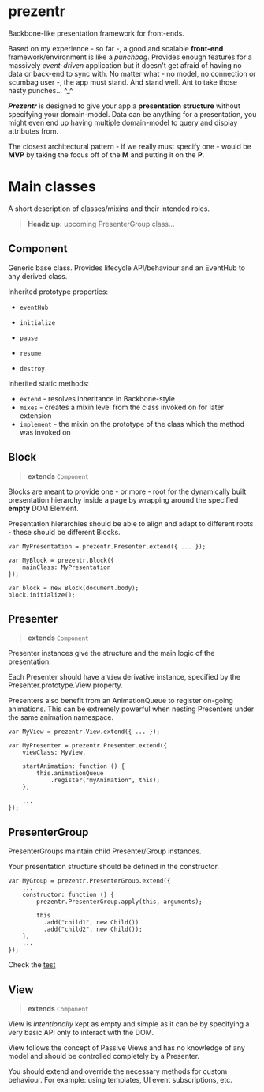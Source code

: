 prezentr
========

Backbone-like presentation framework for front-ends.

Based on my experience - so far -, a good and scalable **front-end** framework/environment is like a *punchbag*.
Provides enough features for a massively *event-driven* application but it doesn't get afraid of having no data or
back-end to sync with. No matter what - no model, no connection or scumbag user -, the app must stand. And stand well.
Ant to take those nasty punches... ^_^

***Prezentr*** is designed to give your app a **presentation structure** without specifying your domain-model.
Data can be anything for a presentation, you might even end up having multiple domain-model to query and display attributes from.

The closest architectural pattern - if we really must specify one - would be **MVP** by taking the focus off of the **M** and putting it on the **P**.

# Main classes

A short description of classes/mixins and their intended roles.

> **Headz up:** upcoming PresenterGroup class...

## Component

Generic base class. Provides lifecycle API/behaviour and an EventHub to any derived class.

Inherited prototype properties:

 - `eventHub`

 - `initialize`
 - `pause`
 - `resume`
 - `destroy`

Inherited static methods:

 - `extend` - resolves inheritance in Backbone-style
 - `mixes` - creates a mixin level from the class invoked on for later extension
 - `implement` - the mixin on the prototype of the class which the method was invoked on

## Block

> **extends** `Component`

Blocks are meant to provide one - or more - root for the dynamically built presentation hierarchy inside a page by wrapping around the specified **empty** DOM Element.

Presentation hierarchies should be able to align and adapt to different roots - these should be different Blocks.

    var MyPresentation = prezentr.Presenter.extend({ ... });

    var MyBlock = prezentr.Block({
        mainClass: MyPresentation
    });

    var block = new Block(document.body);
    block.initialize();

## Presenter

> **extends** `Component`

Presenter instances give the structure and the main logic of the presentation.

Each Presenter should have a `View` derivative instance, specified by the Presenter.prototype.View property.

Presenters also benefit from an AnimationQueue to register on-going animations. This can be extremely powerful when nesting Presenters under the same animation namespace.

    var MyView = prezentr.View.extend({ ... });

    var MyPresenter = prezentr.Presenter.extend({
        viewClass: MyView,

        startAnimation: function () {
            this.animationQueue
                .register("myAnimation", this);
        },

        ...
    });

## PresenterGroup

PresenterGroups maintain child Presenter/Group instances.

Your presentation structure should be defined in the constructor.

    var MyGroup = prezentr.PresenterGroup.extend({
        ...
        constructor: function () {
            prezentr.PresenterGroup.apply(this, arguments);

            this
              .add("child1", new Child())
              .add("child2", new Child());
        },
        ...
    });

Check the [test](https://github.com/benqus/prezentr/blob/master/test/templating.test.js)

## View

> **extends** `Component`

View is *intentionally* kept as empty and simple as it can be by specifying a very basic API only to interact with the DOM.

View follows the concept of Passive Views and has no knowledge of any model and should be controlled completely by a Presenter.

You should extend and override the necessary methods for custom behaviour. For example: using templates, UI event subscriptions, etc.